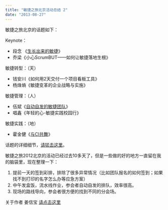 ```yaml
---
title: "敏捷之旅北京活动总结 2"
date: "2013-08-27"
---
```


敏捷之旅北京的话题如下：

Keynote：

- 段念 《[生长出来的敏捷](http://letagilefly.com/post/2012/12/douban-agile-practice-8872.html)》
- 乔梁《小心ScrumBUT——如何让敏捷落地生根》

敏捷转型：（天）

- 钱安川《如何用2天交付一个项目看板工具》
- 杨烽熵《敏捷变革的企业战略与实施》

敏捷管理：（人）

- 伍斌《[自动自发的敏捷团队](http://letagilefly.com/post/2012/12/ppt-self-management-agile-team-8900.html)》
- 唱鑫《年轻的心-敏捷实践校园行》

敏捷实践：（地）

- 霍金健《[与CI共舞](http://letagilefly.com/post/2012/12/continuous-integration-presentation-agiletour-8895.html)》

话题的详细细节，[请猛击这里](http://bobjiang.github.io/blog/2012/12/05/agiletour-beijing-summary-2/www.letagilefly.com)。

敏捷之旅2012北京的活动已经过去10多天了，但是一些做的好的地方一直留在我的脑袋里，现在整理一下：

1. 提前一天的签到彩排，排除了很多异常情况（比如团队报名的如何签到；如果找不到打印的名字怎么办等应急方案）
2. 中午发盒饭，流水线作业，参会者自动自发的排队，效率很高。
3. 现场的路线导向，参会者很方便的找到不同的分会场。

关于作者 姜信宝 [请点击这里](http://bobjiang.com/blog/2012/10/27/contact-bob-jiang/)
